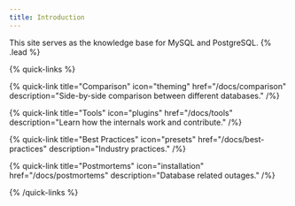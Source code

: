 ```yaml
---
title: Introduction
---
```


This site serves as the knowledge base for MySQL and PostgreSQL. {% .lead %}

{% quick-links %}

{% quick-link title="Comparison" icon="theming" href="/docs/comparison" description="Side-by-side comparison between different databases." /%}

{% quick-link title="Tools" icon="plugins" href="/docs/tools" description="Learn how the internals work and contribute." /%}

{% quick-link title="Best Practices" icon="presets" href="/docs/best-practices" description="Industry practices." /%}

{% quick-link title="Postmortems" icon="installation" href="/docs/postmortems" description="Database related outages." /%}

{% /quick-links %}
